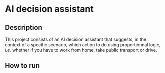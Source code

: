 # AI decision assistant

## Description
This project consists of an AI decision assistant that suggests, in the context
of a specific scenario, which action to do using proportionnal logic, *i.e.* whether
if you have to work from home, take public transport or drive.

## How to run



